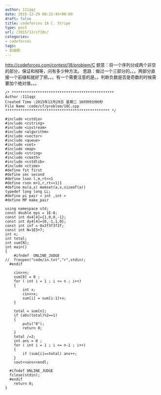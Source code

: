 ```yaml
---
author: 111qqz
date: 2015-12-29 08:22:45+00:00
draft: false
title: codeforces 18 C. Stripe
type: post
url: /2015/12/cf18c/
categories:
- codeforces
tags:
- 前缀和
---
```


http://codeforces.com/contest/18/problem/C
题意：将一个序列分成两个非空的部分，保证和相等，问有多少种方法。
思路：做过一个三部分的。。。两部分直接一个前缀和就好了把。。。有一个需要注意的是。。判断负数是否是奇数的时候需要加个绝对值。。。 

    
    /* ***********************************************
    Author :111qqz
    Created Time :2015年12月29日 星期二 16时09分06秒
    File Name :code/cf/problem/18C.cpp
    ************************************************ */
    
    #include <cstdio>
    #include <cstring>
    #include <iostream>
    #include <algorithm>
    #include <vector>
    #include <queue>
    #include <set>
    #include <map>
    #include <string>
    #include <cmath>
    #include <cstdlib>
    #include <ctime>
    #define fst first
    #define sec second
    #define lson l,m,rt<<1
    #define rson m+1,r,rt<<1|1
    #define ms(a,x) memset(a,x,sizeof(a))
    typedef long long LL;
    #define pi pair < int ,int >
    #define MP make_pair
    
    using namespace std;
    const double eps = 1E-8;
    const int dx4[4]={1,0,0,-1};
    const int dy4[4]={0,-1,1,0};
    const int inf = 0x3f3f3f3f;
    const int N=1E5+7;
    int n;
    int total;
    int sum[N];
    int main()
    {
    	#ifndef  ONLINE_JUDGE 
    //	freopen("code/in.txt","r",stdin);
      #endif
    
    	cin>>n;
    	sum[0] = 0 ;
    	for ( int i = 1 ; i <= n ; i++)
    	{
    	    int x;
    	    cin>>x;
    	    sum[i] = sum[i-1]+x;
    	}
    	
    	total = sum[n];
    	if (abs(total)%2==1)
    	{
    	    puts("0");
    	    return 0;
    	}
    	total /=2;
    	int ans = 0 ;
    	for ( int i = 1 ; i <= n-1 ; i++)
    	{
    	    if (sum[i]==total) ans++;
    	}
    	cout<<ans<<endl;
    
      #ifndef ONLINE_JUDGE  
      fclose(stdin);
      #endif
        return 0;
    }
    



